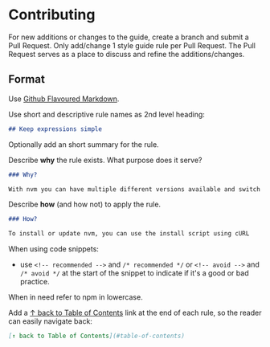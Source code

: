 # Contributing

For new additions or changes to the guide, create a branch and submit a Pull Request.
Only add/change 1 style guide rule per Pull Request.
The Pull Request serves as a place to discuss and refine the additions/changes.

## Format

Use [Github Flavoured Markdown](https://guides.github.com/features/mastering-markdown/#GitHub-flavored-markdown).

Use short and descriptive rule names as 2nd level heading:

```markdown
## Keep expressions simple
```
  
Optionally add an short summary for the rule.

Describe **why** the rule exists. What purpose does it serve?

```markdown
### Why?

With nvm you can have multiple different versions available and switch to the one that suits better your project.
```

Describe **how** (and how not) to apply the rule.

```markdown
### How?

To install or update nvm, you can use the install script using cURL
```

When using code snippets:
* use `<!-- recommended -->` and `/* recommended */` or `<!-- avoid -->` and `/* avoid */` at the start of the snippet to indicate if it's a good or bad practice.

When in need refer to npm in lowercase.

Add a [↑ back to Table of Contents](README.md#table-of-contents) link at the end of each rule, so the reader can easily navigate back:

```markdown
[↑ back to Table of Contents](#table-of-contents)
```
